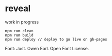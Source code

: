 # reveal 

work in progress

```
npm run clean
npm run build
npm run deploy // deploy to go live on gh-pages
```

Font: Jost. Owen Earl. Open Font License.
